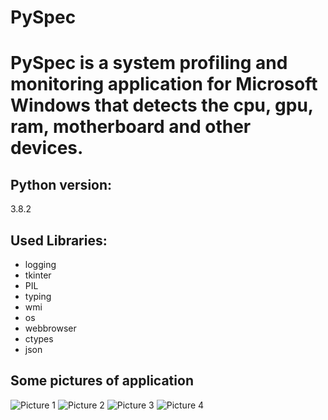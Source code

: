 # PySpec

# PySpec is a system profiling and monitoring application for Microsoft Windows that detects the cpu, gpu, ram, motherboard and other devices.

## Python version:
3.8.2

## Used Libraries:

+ logging
+ tkinter
+ PIL
+ typing
+ wmi
+ os
+ webbrowser
+ ctypes
+ json

## Some pictures of application
![Picture 1](https://raw.githubusercontent.com/losek1/PySpec/master/img/IMG1.png)
![Picture 2](https://raw.githubusercontent.com/losek1/PySpec/master/img/IMG2.png)
![Picture 3](https://raw.githubusercontent.com/losek1/PySpec/master/img/IMG3.png)
![Picture 4](https://raw.githubusercontent.com/losek1/PySpec/master/img/IMG4.png)
